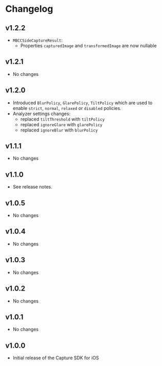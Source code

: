 # Changelog

## v1.2.2

- `MBCCSideCaptureResult`:
	- Properties `capturedImage` and `transformedImage` are now nullable

## v1.2.1

- No changes

## v1.2.0

- Introduced `BlurPolicy`, `GlarePolicy`, `TiltPolicy` which are used to enable `strict`, `normal`, `relaxed` or `disabled` policies.
- Analyzer settings changes:
    - replaced `tiltThreshold` with `tiltPolicy`
    - replaced `ignoreGlare` with `glarePolicy`
    - replaced `ignoreBlur` with `blurPolicy`

## v1.1.1

- No changes

## v1.1.0

- See release notes.

## v1.0.5

- No changes

## v1.0.4

- No changes

## v1.0.3

- No changes

## v1.0.2

- No changes

## v1.0.1

- No changes

## v1.0.0

- Initial release of the Capture SDK for iOS
